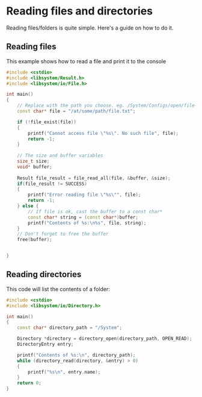 # Reading files and directories

Reading files/folders is quite simple. Here's a guide on how to do it.

## Reading files
This example shows how to read a file and print it to the console

```c++
#include <cstdio>
#include <libsystem/Result.h>
#include <libsystem/io/File.h>

int main()
{
    // Replace with the path you choose. eg. /System/Configs/open/file-extensions.json
    const char* file = "/at/some/path/file.txt";

    if (!file_exist(file))
    {
        printf("Cannot access file \"%s\". No such file", file);
        return -1;
    }
    
    // The size and buffer variables
    size_t size;
    void* buffer;
    
    Result file_result = file_read_all(file, &buffer, &size);
    if(file_result != SUCCESS)
    {
        printf("Error reading file \"%s\"", file);
        return -1;
    } else {
        // If file is ok, cast the buffer to a const char*
        const char* string = (const char*)buffer;
        printf("Contents of %s:\n%s", file, string);
    }
    // Don't forget to free the buffer
    free(buffer);


}
```

## Reading directories

This code will list the contents of a folder:
```c++
#include <cstdio>
#include <libsystem/io/Directory.h>

int main()
{
	const char* directory_path = "/System";

	Directory *directory = directory_open(directory_path, OPEN_READ);
	DirectoryEntry entry;

    printf("Contents of %s:\n", directory_path);
	while (directory_read(directory, &entry) > 0)
	{
        printf("%s\n", entry.name);
    }
    return 0;
}
```
